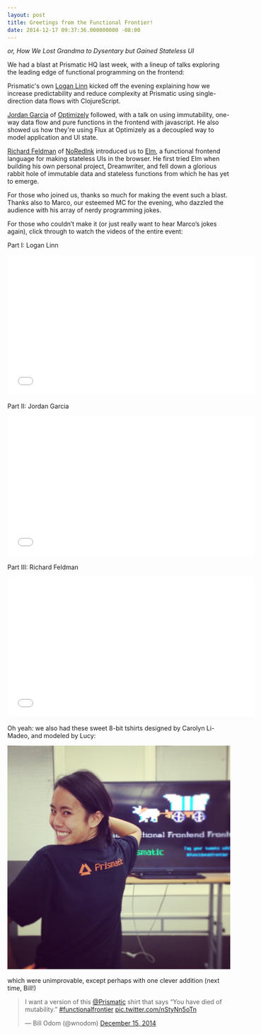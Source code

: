 ```yaml
---
layout: post
title: Greetings from the Functional Frontier!
date: 2014-12-17 09:37:36.000000000 -08:00
---
```


*or, How We Lost Grandma to Dysentary but Gained Stateless UI*

We had a blast at Prismatic HQ last week, with a lineup of talks exploring the leading edge of functional programming on the frontend:

Prismatic's own [Logan Linn](http://www.twitter.com/loganlinn) kicked off the evening explaining how we increase predictability and reduce complexity at Prismatic using single-direction data flows with ClojureScript.

[Jordan Garcia](http://www.twitter.com/jordanjgarcia) of [Optimizely](http://www.optimizely.com) followed, with a talk on using immutability, one-way data flow and pure functions in the frontend with javascript. He also showed us how they're using Flux at Optimizely as a decoupled way to model application and UI state.

[Richard Feldman](http://www.twitter.com/rtfeldman) of [NoRedInk](http://www.noredink.com) introduced us to [Elm](http://www.elm-lang.org), a functional frontend language for making stateless UIs in the browser. He first tried Elm when building his own personal project, Dreamwriter, and fell down a glorious rabbit hole of immutable data and stateless functions from which he has yet to emerge.

For those who joined us, thanks so much for making the event such a blast. Thanks also to Marco, our esteemed MC for the evening, who dazzled the audience with his array of nerdy programming jokes.

For those who couldn’t make it (or just really want to hear Marco’s jokes again), click through to watch the videos of the entire event:

Part I: Logan Linn

<iframe width="560" height="315" src="//www.youtube.com/embed/dAJfob0wqjA" frameborder="0" allowfullscreen></iframe>

Part II: Jordan Garcia

<iframe width="560" height="315" src="//www.youtube.com/embed/KhVXmRWbnGI" frameborder="0" allowfullscreen></iframe>

Part III: Richard Feldman

<iframe width="560" height="315" src="//www.youtube.com/embed/06M0jdYYSis" frameborder="0" allowfullscreen></iframe>

Oh yeah: we also had these sweet 8-bit tshirts designed by Carolyn Li-Madeo, and modeled by Lucy:

![](/content/images/2014/12/lucyFFF.jpg)

which were unimprovable, except perhaps with one clever addition (next time, Bill!)

<blockquote class="twitter-tweet" lang="en"><p>I want a version of this <a href="https://twitter.com/Prismatic">@Prismatic</a> shirt that says “You have died of mutability.” <a href="https://twitter.com/hashtag/functionalfrontier?src=hash">#functionalfrontier</a> <a href="http://t.co/nStyNn5oTn">pic.twitter.com/nStyNn5oTn</a></p>&mdash; Bill Odom (@wnodom) <a href="https://twitter.com/wnodom/status/544598557706436608">December 15, 2014</a></blockquote>
<script async src="//platform.twitter.com/widgets.js" charset="utf-8"></script>
